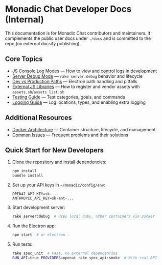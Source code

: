 # Monadic Chat Developer Docs (Internal)

This documentation is for Monadic Chat contributors and maintainers. It complements the public user docs under `./docs` and is committed to the repo (no external docsify publishing).

## Core Topics

- [JS Console Log Modes](js-console.md) — How to view and control logs in development
- [Server Debug Mode](server-debug-mode.md) — `rake server:debug` behavior and lifecycle
- [Dev vs Production Paths](electron-paths.md) — Electron path handling and pitfalls
- [External JS Libraries](external-libs.md) — How to register and vendor assets with `assets.sh`/`assets_list.sh`
- [Testing Guide](testing.md) — Test categories, goals, and commands
- [Logging Guide](logging.md) — Log locations, types, and enabling extra logging

## Additional Resources

- [Docker Architecture](docker-architecture.md) — Container structure, lifecycle, and management
- [Common Issues](common-issues.md) — Frequent problems and their solutions

## Quick Start for New Developers

1. Clone the repository and install dependencies:
   ```bash
   npm install
   bundle install
   ```

2. Set up your API keys in `~/monadic/config/env`:
   ```
   OPENAI_API_KEY=sk-...
   ANTHROPIC_API_KEY=sk-ant-...
   ```

3. Start development server:
   ```bash
   rake server:debug  # Uses local Ruby, other containers via Docker
   ```

4. Run the Electron app:
   ```bash
   npm start  # or electron .
   ```

5. Run tests:
   ```bash
   rake spec_unit  # Fast, no external dependencies
   RUN_API=true PROVIDERS=openai rake spec_api:smoke  # With real API
   ```
